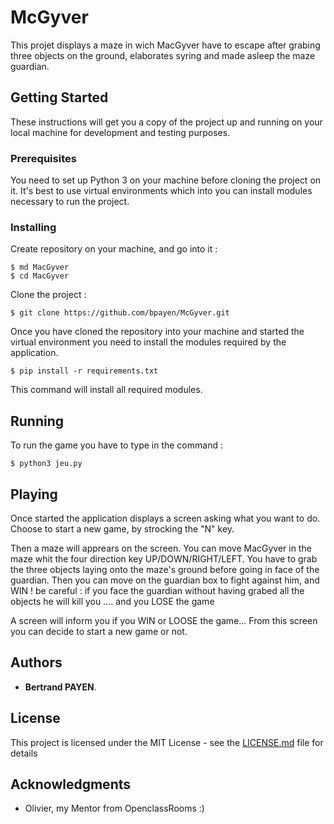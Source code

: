 # McGyver

This projet displays a maze in wich MacGyver have to escape after grabing three objects on the ground, elaborates syring and made asleep the maze guardian.

## Getting Started

These instructions will get you a copy of the project up and running on your local machine for development and testing purposes. 

### Prerequisites

You need to set up Python 3 on your machine before cloning the project on it.
It's best to use virtual environments which into you can install modules necessary to run the project.

### Installing
Create repository on your machine, and go into it :

```
$ md MacGyver
$ cd MacGyver
```

Clone the project :
```
$ git clone https://github.com/bpayen/McGyver.git
```

Once you have cloned the repository into your machine and started the virtual environment you need to install the modules required by the application.

```
$ pip install -r requirements.txt
```
 
 This command will install all required modules.

## Running

To run the game you have to type in the command :
```
$ python3 jeu.py
```

## Playing 

Once started the application displays a screen asking what you want to do.
Choose to start a new game, by strocking the "N" key.

Then a maze will apprears on the screen.
You can move MacGyver in the maze whit the four direction key UP/DOWN/RIGHT/LEFT.
You have to grab the three objects laying onto the maze's ground before going in face of the guardian.
Then you can move on the guardian box to fight against him, and WIN !
be careful : if you face the guardian without having grabed all the objects he will kill you .... and you LOSE the game

A screen will inform you if you WIN or LOOSE the game... From this screen you can decide to start a new game or not.



## Authors

* **Bertrand PAYEN**.

## License

This project is licensed under the MIT License - see the [LICENSE.md](LICENSE.md) file for details

## Acknowledgments

* Olivier, my Mentor from OpenclassRooms :)
